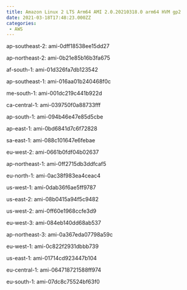 ```yaml
---
title: Amazon Linux 2 LTS Arm64 AMI 2.0.20210318.0 arm64 HVM gp2
date: 2021-03-18T17:48:23.000ZZ
categories:
 - AWS
---
```


ap-southeast-2: ami-0dff18538ee15dd27

ap-northeast-2: ami-0b21e85b16b3fa675

af-south-1: ami-01d326fa7db123542

ap-southeast-1: ami-016aa01b240468f0c

me-south-1: ami-001dc219c441b922d

ca-central-1: ami-039750f0a88733fff

ap-south-1: ami-094b46e47e85d5cbe

ap-east-1: ami-0bd6841d7c6f72828

sa-east-1: ami-088c101647e6febae

eu-west-2: ami-0661b0fdf04b02637

ap-northeast-1: ami-0ff2715db3ddfcaf5

eu-north-1: ami-0ac38f983ea4ceac4

us-west-1: ami-0dab36f6ae5ff9787

us-east-2: ami-08b0415a94f5c9482

us-west-2: ami-0ff60e1968ccfe3d9

eu-west-3: ami-084eb140dd68ab537

ap-northeast-3: ami-0a367eda07798a59c

eu-west-1: ami-0c822f2931dbbb739

us-east-1: ami-01714cd923447b104

eu-central-1: ami-064718721588ff974

eu-south-1: ami-07dc8c75524bf63f0

